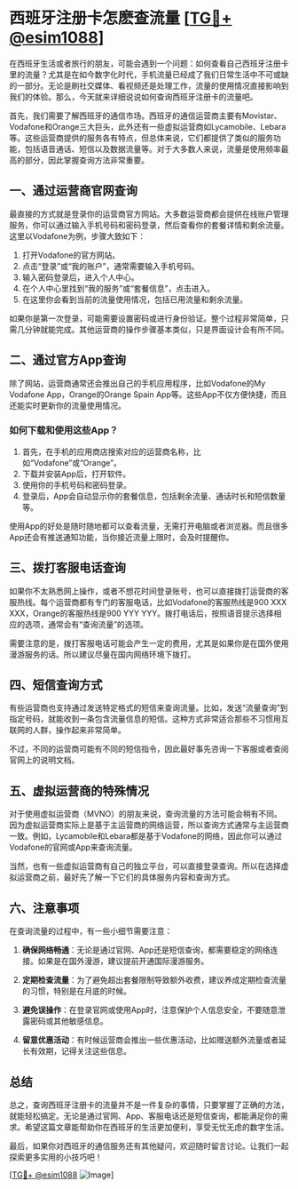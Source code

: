 # 西班牙注册卡怎麽查流量 [[TG💪+ @esim1088](https://t.me/s/esim1088)]

在西班牙生活或者旅行的朋友，可能会遇到一个问题：如何查看自己西班牙注册卡里的流量？尤其是在如今数字化时代，手机流量已经成了我们日常生活中不可或缺的一部分。无论是刷社交媒体、看视频还是处理工作，流量的使用情况直接影响到我们的体验。那么，今天就来详细说说如何查询西班牙注册卡的流量吧。

首先，我们需要了解西班牙的通信市场。西班牙的通信运营商主要有Movistar、Vodafone和Orange三大巨头，此外还有一些虚拟运营商如Lycamobile、Lebara等。这些运营商提供的服务各有特点，但总体来说，它们都提供了类似的服务功能，包括语音通话、短信以及数据流量等。对于大多数人来说，流量是使用频率最高的部分，因此掌握查询方法非常重要。

## 一、通过运营商官网查询

最直接的方式就是登录你的运营商官方网站。大多数运营商都会提供在线账户管理服务，你可以通过输入手机号码和密码登录，然后查看你的套餐详情和剩余流量。这里以Vodafone为例，步骤大致如下：

1. 打开Vodafone的官方网站。
2. 点击“登录”或“我的账户”，通常需要输入手机号码。
3. 输入密码登录后，进入个人中心。
4. 在个人中心里找到“我的服务”或“套餐信息”，点击进入。
5. 在这里你会看到当前的流量使用情况，包括已用流量和剩余流量。

如果你是第一次登录，可能需要设置密码或进行身份验证。整个过程非常简单，只需几分钟就能完成。其他运营商的操作步骤基本类似，只是界面设计会有所不同。

## 二、通过官方App查询

除了网站，运营商通常还会推出自己的手机应用程序，比如Vodafone的My Vodafone App，Orange的Orange Spain App等。这些App不仅方便快捷，而且还能实时更新你的流量使用情况。

### 如何下载和使用这些App？

1. 首先，在手机的应用商店搜索对应的运营商名称，比如“Vodafone”或“Orange”。
2. 下载并安装App后，打开软件。
3. 使用你的手机号码和密码登录。
4. 登录后，App会自动显示你的套餐信息，包括剩余流量、通话时长和短信数量等。

使用App的好处是随时随地都可以查看流量，无需打开电脑或者浏览器。而且很多App还会有推送通知功能，当你接近流量上限时，会及时提醒你。

## 三、拨打客服电话查询

如果你不太熟悉网上操作，或者不想花时间登录账号，也可以直接拨打运营商的客服热线。每个运营商都有专门的客服电话，比如Vodafone的客服热线是900 XXX XXX，Orange的客服热线是900 YYY YYY。拨打电话后，按照语音提示选择相应的选项，通常会有“查询流量”的选项。

需要注意的是，拨打客服电话可能会产生一定的费用，尤其是如果你是在国外使用漫游服务的话。所以建议尽量在国内网络环境下拨打。

## 四、短信查询方式

有些运营商也支持通过发送特定格式的短信来查询流量。比如，发送“流量查询”到指定号码，就能收到一条包含流量信息的短信。这种方式非常适合那些不习惯用互联网的人群，操作起来非常简单。

不过，不同的运营商可能有不同的短信指令，因此最好事先咨询一下客服或者查阅官网上的说明文档。

## 五、虚拟运营商的特殊情况

对于使用虚拟运营商（MVNO）的朋友来说，查询流量的方法可能会稍有不同。因为虚拟运营商实际上是基于主运营商的网络运营，所以查询方式通常与主运营商一致。例如，Lycamobile和Lebara都是基于Vodafone的网络，因此你可以通过Vodafone的官网或App来查询流量。

当然，也有一些虚拟运营商有自己的独立平台，可以直接登录查询。所以在选择虚拟运营商之前，最好先了解一下它们的具体服务内容和查询方式。

## 六、注意事项

在查询流量的过程中，有一些小细节需要注意：

1. **确保网络畅通**：无论是通过官网、App还是短信查询，都需要稳定的网络连接。如果是在国外漫游，建议提前开通国际漫游服务。
   
2. **定期检查流量**：为了避免超出套餐限制导致额外收费，建议养成定期检查流量的习惯，特别是在月底的时候。

3. **避免误操作**：在登录官网或使用App时，注意保护个人信息安全，不要随意泄露密码或其他敏感信息。

4. **留意优惠活动**：有时候运营商会推出一些优惠活动，比如赠送额外流量或者延长有效期，记得关注这些信息。

## 总结

总之，查询西班牙注册卡的流量并不是一件复杂的事情，只要掌握了正确的方法，就能轻松搞定。无论是通过官网、App、客服电话还是短信查询，都能满足你的需求。希望这篇文章能帮助你在西班牙的生活更加便利，享受无忧无虑的数字生活。

最后，如果你对西班牙的通信服务还有其他疑问，欢迎随时留言讨论。让我们一起探索更多实用的小技巧吧！

[[TG💪+ @esim1088](https://t.me/s/esim1088) ![Image](https://i.postimg.cc/4NQfJmqS/Snipaste-2025-05-13-00-14-12.png)]